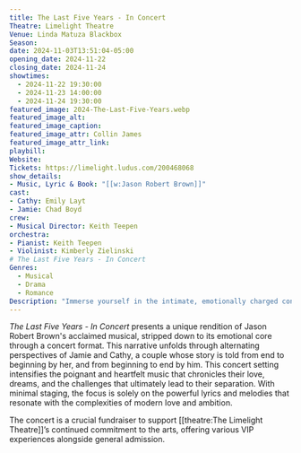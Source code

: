 ```yaml
---
title: The Last Five Years - In Concert
Theatre: Limelight Theatre
Venue: Linda Matuza Blackbox
Season: 
date: 2024-11-03T13:51:04-05:00
opening_date: 2024-11-22
closing_date: 2024-11-24
showtimes:
  - 2024-11-22 19:30:00
  - 2024-11-23 14:00:00
  - 2024-11-24 19:30:00
featured_image: 2024-The-Last-Five-Years.webp
featured_image_alt: 
featured_image_caption: 
featured_image_attr: Collin James
featured_image_attr_link: 
playbill:
Website: 
Tickets: https://limelight.ludus.com/200468068
show_details: 
- Music, Lyric & Book: "[[w:Jason Robert Brown]]"
cast:
- Cathy: Emily Layt
- Jamie: Chad Boyd
crew:
- Musical Director: Keith Teepen
orchestra:
- Pianist: Keith Teepen
- Violinist: Kimberly Zielinski
# The Last Five Years - In Concert
Genres:
  - Musical
  - Drama
  - Romance
Description: "Immerse yourself in the intimate, emotionally charged concert version of Jason Robert Brown’s musical, exploring a five-year relationship's rise and fall."
---
```

*The Last Five Years - In Concert* presents a unique rendition of Jason Robert Brown's acclaimed musical, stripped down to its emotional core through a concert format. This narrative unfolds through alternating perspectives of Jamie and Cathy, a couple whose story is told from end to beginning by her, and from beginning to end by him. This concert setting intensifies the poignant and heartfelt music that chronicles their love, dreams, and the challenges that ultimately lead to their separation. With minimal staging, the focus is solely on the powerful lyrics and melodies that resonate with the complexities of modern love and ambition.

The concert is a crucial fundraiser to support [[theatre:The Limelight Theatre]]’s continued commitment to the arts, offering various VIP experiences alongside general admission.